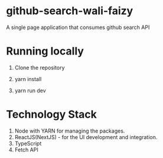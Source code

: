 # github-search-wali-faizy

A single page application that consumes github search API

# Running locally

1. Clone the repository

2. yarn install

3. yarn run dev

# Technology Stack

1. Node with YARN for managing the packages.
2. ReactJS(NextJS) - for the UI development and integration.
3. TypeScript
4. Fetch API
